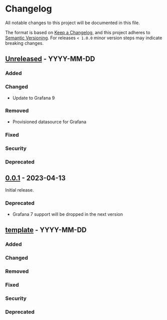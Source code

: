# Changelog

All notable changes to this project will be documented in this file.

The format is based on [Keep a Changelog](https://keepachangelog.com/en/1.0.0/),
and this project adheres to [Semantic Versioning](https://semver.org/spec/v2.0.0.html).
For releases `< 1.0.0` minor version steps may indicate breaking changes.

## [Unreleased] - YYYY-MM-DD

### Added

### Changed

- Update to Grafana 9

### Removed

- Provisioned datasource for Grafana

### Fixed

### Security

### Deprecated

## [0.0.1] - 2023-04-13

Initial release.

### Deprecated

- Grafana 7 support will be dropped in the next version

## [template] - YYYY-MM-DD

### Added

### Changed

### Removed

### Fixed

### Security

### Deprecated

[Unreleased]: https://github.com/tum-gis/tum-gis-iot-stack-basic/compare/0.0.1...HEAD
[0.0.1]: https://github.com/tum-gis/tum-gis-iot-stack-basic/releases/tag/0.0.1
[template]: https://keepachangelog.com/en/1.0.0/
